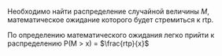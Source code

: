 Необходимо найти распределение случайной величины $M$, математическое ожидание которого будет стремиться к rtp.

По определению математического ожидания легко прийти к распределению P(M > x) = $\frac{rtp}{x}$

